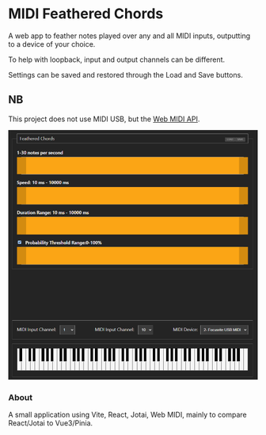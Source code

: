 # MIDI Feathered Chords

A web app to feather notes played over any and all MIDI inputs, outputting to a device of your choice.

To help with loopback, input and output channels can be different.

Settings can be saved and restored through the Load and Save buttons.

## NB

This project does not use MIDI USB, but the [Web MIDI API](https://caniuse.com/midi). 

![Screenshot](.screenshot.png)

### About

A small application using Vite, React, Jotai, Web MIDI, mainly to compare React/Jotai to Vue3/Pinia. 
